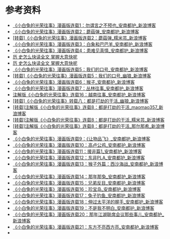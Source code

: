 # 参考资料

* [《小白兔的光荣往事》漫画版连载1：勿谓言之不预也_安南都护_新浪博客](http://blog.sina.com.cn/s/blog_66b00f6b0100v2gz.html)
* [《小白兔的光荣往事》漫画版连载2：蘑菇弹_安南都护_新浪博客](http://blog.sina.com.cn/s/blog_66b00f6b0100v2td.html)
* [[转载]《小白兔的光荣往事》漫画版连载2：蘑菇弹_糯米芸_新浪博客](http://blog.sina.cn/dpool/blog/s/blog_67481fce01012t0l.html)
* [《小白兔的光荣往事》漫画版连载3：白象和巴巴羊_安南都护_新浪博客](http://blog.sina.com.cn/s/blog_66b00f6b0100v3ob.html)
* [《小白兔的光荣往事》漫画版连载4：患难见真情_安南都护_新浪博客](http://blog.sina.com.cn/s/blog_66b00f6b0100v539.html)
* [历 史怎么快读全文 掌握大意快呢](http://webcache.googleusercontent.com/search?q=cache:N-jV6MbEVk8J:m.jiaokm.com/20111021_323608.html+&cd=4&hl=zh-CN&ct=clnk&gl=uk)
* [历 史怎么快读全文 掌握大意快呢](http://m.jiaokm.com/20111021_323608.html)
* [《小白兔的光荣往事》漫画版连载5：我们的口号_安南都护_新浪博客](http://blog.sina.com.cn/s/blog_66b00f6b0100v6sr.html)
* [[转载]《小白兔的光荣往事》漫画版连载5：我们的口号_幽狼_新浪博客](http://blog.sina.com.cn/s/blog_6d0026450100ve37.html)
* [《小白兔的光荣往事》漫画版连载6：猴子_安南都护_新浪博客](http://blog.sina.com.cn/s/blog_66b00f6b0100v6t1.html)
* [《小白兔的光荣往事》漫画版连载7：丛林往事_安南都护_新浪博客](http://blog.sina.com.cn/s/blog_66b00f6b0100v9rl.html)
* [注解版《小白兔的光荣往事》连载16：越南往事_安南都护_新浪博客](http://blog.sina.com.cn/s/blog_66b00f6b0100q9wj.html)
* [[转载]《小白兔的光荣往事》转载八：都是打劫的干活_幽狼_新浪博客](http://blog.sina.com.cn/s/blog_6d0026450100qz0c.html)
* [[转载]注解版《小白兔的光荣往事》连载8：都是打劫的干活_maomao357_新浪博客](http://blog.sina.com.cn/s/blog_78dfd31b0101aybp.html)
* [[转载]注解版《小白兔的光荣往事》连载8：都是打劫的干活_糯米芸_新浪博客](http://blog.sina.com.cn/s/blog_67481fce01012ski.html)
* [[转载]注解版《小白兔的光荣往事》连载8：都是打劫的干活_那尔那希_新浪博客](http://blog.sina.com.cn/s/blog_7e206e400100sjt8.html)
* [《小白兔的光荣往事》漫画版连载9：《让物品飞》_安南都护_新浪博客](http://blog.sina.com.cn/s/blog_66b00f6b0100v5zf.html)
* [《小白兔的光荣往事》漫画版连载10：高卢公鸡_安南都护_新浪博客](http://blog.sina.com.cn/s/blog_66b00f6b0100vbun.html)
* [《小白兔的光荣往事》漫画版连载11：援非篇1_安南都护_新浪博客](http://blog.sina.com.cn/s/blog_66b00f6b0100veq3.html)
* [《小白兔的光荣往事》漫画版连载12：东非PLA_安南都护_新浪博客](http://blog.sina.com.cn/s/blog_66b00f6b0100vkan.html)
* [《小白兔的光荣往事》漫画版连载13：猴子外篇：西沙海战_安南都护_新浪博客](http://blog.sina.com.cn/s/blog_66b00f6b0100voyz.html)
* [《小白兔的光荣往事》漫画版连载14：那年那兔_安南都护_新浪博客](http://blog.sina.com.cn/s/blog_66b00f6b0100vqxl.html)
* [《小白兔的光荣往事》漫画版连载15：兄弟反目_安南都护_新浪博客](http://blog.sina.com.cn/s/blog_66b00f6b0100vrpl.html)
* [《小白兔的光荣往事》漫画版连载16：珍宝岛_安南都护_新浪博客](http://blog.sina.com.cn/s/blog_66b00f6b0100vst5.html)
* [《小白兔的光荣往事》漫画版连载17：兔子钓鱼_安南都护_新浪博客](http://blog.sina.com.cn/s/blog_66b00f6b0100vuhz.html)
* [《小白兔的光荣往事》漫画版连载18：伸过太平洋的握手_安南都护_新浪博客](http://blog.sina.com.cn/s/blog_66b00f6b0100vw53.html)
* [《小白兔的光荣往事》漫画版连载19：不是我不明白_安南都护_新浪博客](http://blog.sina.com.cn/s/blog_66b00f6b0100vx1d.html)
* [《小白兔的光荣往事》漫画版连载20：那年江湖联席会议那些事儿_安南都护_新浪博客](http://blog.sina.com.cn/s/blog_66b00f6b0100vz81.html)
* [《小白兔的光荣往事》漫画版连载21：东方不亮西方亮_安南都护_新浪博客](http://blog.sina.com.cn/s/blog_66b00f6b0100w0tj.html)
* 